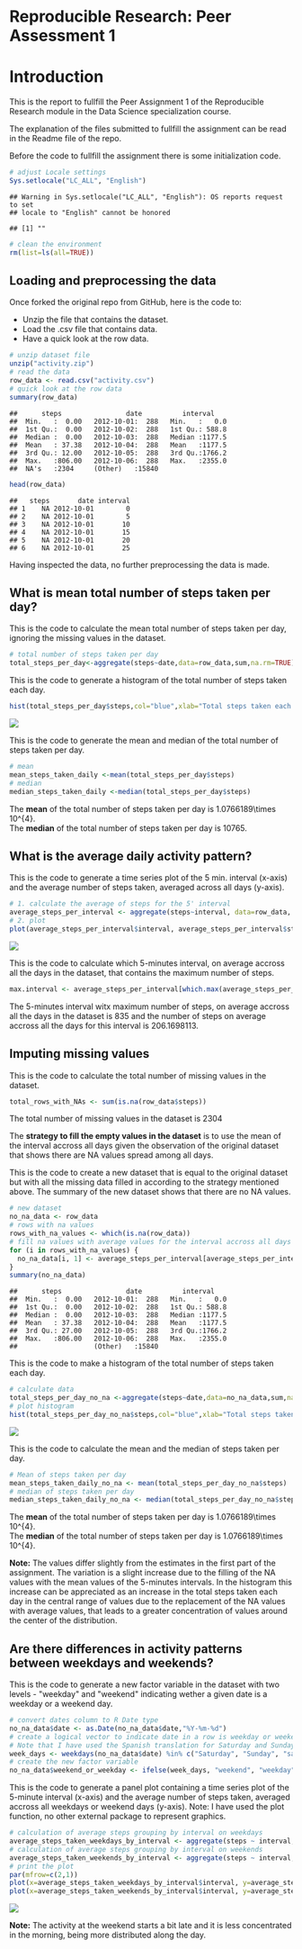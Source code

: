 # Reproducible Research: Peer Assessment 1
# Introduction
This is the report to fullfill the Peer Assignment 1 of the Reproducible Research module in the Data Science specialization course.

The explanation of the files submitted to fullfill the assignment can be read in the Readme file of the repo.

Before the code to fullfill the assignment there is some initialization code.


```r
# adjust Locale settings
Sys.setlocale("LC_ALL", "English")
```

```
## Warning in Sys.setlocale("LC_ALL", "English"): OS reports request to set
## locale to "English" cannot be honored
```

```
## [1] ""
```

```r
# clean the environment
rm(list=ls(all=TRUE))
```

## Loading and preprocessing the data
Once forked the original repo from GitHub, here is the code to:  
- Unzip the file that contains the dataset.  
- Load the .csv file that contains data.  
- Have a quick look at the row data.  


```r
# unzip dataset file
unzip("activity.zip")
# read the data
row_data <- read.csv("activity.csv")
# quick look at the row data
summary(row_data)
```

```
##      steps                date          interval     
##  Min.   :  0.00   2012-10-01:  288   Min.   :   0.0  
##  1st Qu.:  0.00   2012-10-02:  288   1st Qu.: 588.8  
##  Median :  0.00   2012-10-03:  288   Median :1177.5  
##  Mean   : 37.38   2012-10-04:  288   Mean   :1177.5  
##  3rd Qu.: 12.00   2012-10-05:  288   3rd Qu.:1766.2  
##  Max.   :806.00   2012-10-06:  288   Max.   :2355.0  
##  NA's   :2304     (Other)   :15840
```

```r
head(row_data)
```

```
##   steps       date interval
## 1    NA 2012-10-01        0
## 2    NA 2012-10-01        5
## 3    NA 2012-10-01       10
## 4    NA 2012-10-01       15
## 5    NA 2012-10-01       20
## 6    NA 2012-10-01       25
```

Having inspected the data, no further preprocessing the data is made.

## What is mean total number of steps taken per day?
This is the code to calculate the mean total number of steps taken per day, ignoring the missing values in the dataset.

```r
# total number of steps taken per day
total_steps_per_day<-aggregate(steps~date,data=row_data,sum,na.rm=TRUE)
```

This is the code to generate a histogram of the total number of steps taken each day.

```r
hist(total_steps_per_day$steps,col="blue",xlab="Total steps taken each day", main="Histogram - Total steps taken each day")
```

![](PA1_template_files/figure-html/unnamed-chunk-4-1.png) 

This is the code to generate the mean and median of the total number of steps taken per day.

```r
# mean
mean_steps_taken_daily <-mean(total_steps_per_day$steps)
# median
median_steps_taken_daily <-median(total_steps_per_day$steps)
```

The **mean** of the total number of steps taken per day is 1.0766189\times 10^{4}.  
The **median** of the total number of steps taken per day is 10765.


## What is the average daily activity pattern?

This is the code to generate a time series plot of the 5 min. interval (x-axis) and the average number of steps taken, averaged across all days (y-axis).


```r
# 1. calculate the average of steps for the 5' interval
average_steps_per_interval <- aggregate(steps~interval, data=row_data, mean)
# 2. plot
plot(average_steps_per_interval$interval, average_steps_per_interval$steps,type="l", frame=FALSE, col="blue",main="Average daily activity pattern accross all days",xlab="5-minute interval", ylab="Average number of steps")
```

![](PA1_template_files/figure-html/unnamed-chunk-6-1.png) 

This is the code to calculate which 5-minutes interval, on average accross all the days in the dataset, that contains the maximum number of steps.

```r
max.interval <- average_steps_per_interval[which.max(average_steps_per_interval$steps),]
```

The 5-minutes interval witx maximum number of steps, on average accross all the days in the dataset is 835 and the number of steps on average accross all the days for this interval is 206.1698113.  



## Imputing missing values

This is the code to calculate the total number of missing values in the dataset.

```r
total_rows_with_NAs <- sum(is.na(row_data$steps))
```

The total number of missing values in the dataset is 2304

The **strategy to fill the empty values in the dataset** is to use the mean of the interval accross all days given the observation of the original dataset that shows there are NA values spread among all days.

This is the code to create a new dataset that is equal to the original dataset but with all the missing data filled in according to the strategy mentioned above. The summary of the new dataset shows that there are no NA values.



```r
# new dataset
no_na_data <- row_data
# rows with na values
rows_with_na_values <- which(is.na(row_data))
# fill na values with average values for the interval accross all days
for (i in rows_with_na_values) { 
  no_na_data[i, 1] <- average_steps_per_interval[average_steps_per_interval$interval==no_na_data[i,3], 2]
}
summary(no_na_data)
```

```
##      steps                date          interval     
##  Min.   :  0.00   2012-10-01:  288   Min.   :   0.0  
##  1st Qu.:  0.00   2012-10-02:  288   1st Qu.: 588.8  
##  Median :  0.00   2012-10-03:  288   Median :1177.5  
##  Mean   : 37.38   2012-10-04:  288   Mean   :1177.5  
##  3rd Qu.: 27.00   2012-10-05:  288   3rd Qu.:1766.2  
##  Max.   :806.00   2012-10-06:  288   Max.   :2355.0  
##                   (Other)   :15840
```

This is the code to make a histogram of the total number of steps taken each day.

```r
# calculate data
total_steps_per_day_no_na <-aggregate(steps~date,data=no_na_data,sum,na.rm=TRUE)
# plot histogram
hist(total_steps_per_day_no_na$steps,col="blue",xlab="Total steps taken each day", main="Histogram - Total steps taken each day with no NA values")
```

![](PA1_template_files/figure-html/unnamed-chunk-10-1.png) 

This is the code to calculate the mean and the median of steps taken per day.


```r
# Mean of steps taken per day
mean_steps_taken_daily_no_na <- mean(total_steps_per_day_no_na$steps)
# median of steps taken per day
median_steps_taken_daily_no_na <- median(total_steps_per_day_no_na$steps)
```

The **mean** of the total number of steps taken per day is 1.0766189\times 10^{4}.  
The **median** of the total number of steps taken per day is 1.0766189\times 10^{4}.

**Note:** The values differ slightly from the estimates in the first part of the assignment. The variation is a slight increase due to the filling of the NA values with the mean values of the 5-minutes intervals. In the histogram this increase can be appreciated as an increase in the total steps taken each day in the central range of values due to the replacement of the NA values with average values, that leads to a greater concentration of values around the center of the distribution.



## Are there differences in activity patterns between weekdays and weekends?

This is the code to generate a new factor variable in the dataset with two levels - "weekday" and "weekend" indicating wether a given date is a weekday or a weekend day.


```r
# convert dates column to R Date type
no_na_data$date <- as.Date(no_na_data$date,"%Y-%m-%d")
# create a logical vector to indicate date in a row is weekday or weekend. 
# Note that I have used the Spanish translation for Saturday and Sunday as I had trouble to change the Locale Settings from RStudio
week_days <- weekdays(no_na_data$date) %in% c("Saturday", "Sunday", "sabado", "domingo")
# create the new factor variable
no_na_data$weekend_or_weekday <- ifelse(week_days, "weekend", "weekday")
```

This is the code to generate a panel plot containing a time series plot of the 5-minute interval (x-axis) and the average number of steps taken, averaged accross all weekdays or weekend days (y-axis).
Note: I have used the plot function, no other external package to represent graphics.


```r
# calculation of average steps grouping by interval on weekdays 
average_steps_taken_weekdays_by_interval <- aggregate(steps ~ interval, subset(no_na_data, weekend_or_weekday=="weekday"), mean)
# calculation of average steps grouping by interval on weekends
average_steps_taken_weekends_by_interval <- aggregate(steps ~ interval, subset(no_na_data, weekend_or_weekday=="weekend"), mean)
# print the plot
par(mfrow=c(2,1))
plot(x=average_steps_taken_weekdays_by_interval$interval, y=average_steps_taken_weekdays_by_interval$steps,main="Average steps taken at weekdays", xlab="5-minute interval", ylab="",type='l', ylim=c(0,200), frame=FALSE, col="blue")
plot(x=average_steps_taken_weekends_by_interval$interval, y=average_steps_taken_weekends_by_interval$steps,main="Average steps taken at weekends", xlab="5-minute interval", ylab="",type='l', ylim=c(0,200), frame=FALSE, col="blue")
```

![](PA1_template_files/figure-html/unnamed-chunk-13-1.png) 

**Note:** The activity at the weekend starts a bit late and it is less concentrated in the morning, being more distributed along the day.
